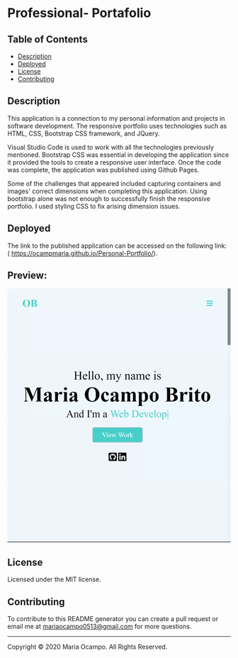 # Professional- Portafolio

## Table of Contents
  * [Description](#description)
  * [Deployed](#deployed)
  * [License](#license)
  * [Contributing](#contributing)

## Description

This application is a connection to my personal information and projects in software development. 
The responsive portfolio uses technologies such as HTML, CSS, Bootstrap CSS framework, and JQuery.

Visual Studio Code is used to work with all the technologies previously mentioned. 
Bootstrap CSS was essential in developing the application since it provided the tools to create a responsive user interface. Once the code was complete, the application was published using Github Pages.

Some of the challenges that appeared included capturing containers and images' correct dimensions when completing this application. Using bootstrap alone was not enough to successfully finish the responsive portfolio. I used styling CSS to fix arising dimension issues.


## Deployed
The link to the published application can be accessed on the following link: <br>
( https://ocampmaria.github.io/Personal-Portfolio/). 

## Preview: 
![password generator demo](./Assets/images/preview.gif)

## License
Licensed under the MIT license.

## Contributing
To contribute to this README generator you can create a pull request or email me at mariaocampo0513@gmail.com for more questions.
  

- - -
Copyright &copy; 2020 Maria Ocampo. All Rights Reserved.
